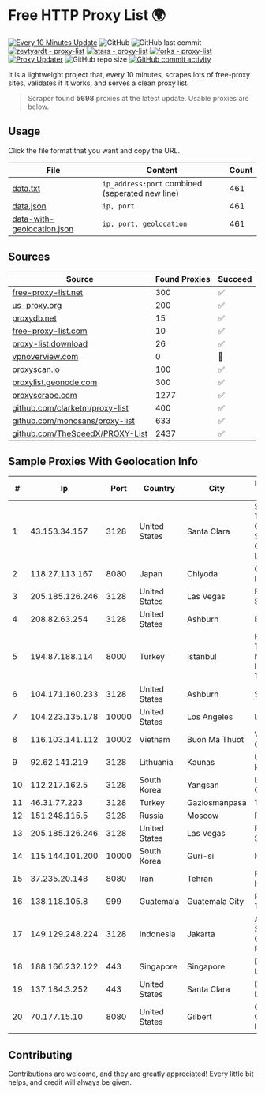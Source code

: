 
# Free HTTP Proxy List 🌍

[![Every 10 Minutes Update](https://github.com/mertguvencli/http-proxy-list/actions/workflows/main.yml/badge.svg?branch=main)](https://github.com/mertguvencli/http-proxy-list/actions/workflows/main.yml)
![GitHub](https://img.shields.io/github/license/mertguvencli/http-proxy-list)
![GitHub last commit](https://img.shields.io/github/last-commit/mertguvencli/http-proxy-list)
[![zevtyardt - proxy-list](https://img.shields.io/static/v1?label=zevtyardt&message=proxy-list&color=blue&logo=github)](https://github.com/zevtyardt/proxy-list "Go to GitHub repo")
[![stars - proxy-list](https://img.shields.io/github/stars/zevtyardt/proxy-list?style=social)](https://github.com/zevtyardt/proxy-list)
[![forks - proxy-list](https://img.shields.io/github/forks/zevtyardt/proxy-list?style=social)](https://github.com/zevtyardt/proxy-list)
[![Proxy Updater](https://github.com/zevtyardt/proxy-list/workflows/Proxy%20Updater/badge.svg)](https://github.com/zevtyardt/proxy-list/actions?query=workflow:"Proxy+Updater")
![GitHub repo size](https://img.shields.io/github/repo-size/zevtyardt/proxy-list)
[![GitHub commit activity](https://img.shields.io/github/commit-activity/m/zevtyardt/proxy-list?logo=commits)](https://github.com/zevtyardt/proxy-list/commits/main)

It is a lightweight project that, every 10 minutes, scrapes lots of free-proxy sites, validates if it works, and serves a clean proxy list.

> Scraper found **5698** proxies at the latest update. Usable proxies are below.

## Usage

Click the file format that you want and copy the URL.

|File|Content|Count|
|----|-------|-----|
|[data.txt](https://raw.githubusercontent.com/mertguvencli/http-proxy-list/main/proxy-list/data.txt)|`ip_address:port` combined (seperated new line)|461|
|[data.json](https://raw.githubusercontent.com/mertguvencli/http-proxy-list/main/proxy-list/data.json)|`ip, port`|461|
|[data-with-geolocation.json](https://raw.githubusercontent.com/mertguvencli/http-proxy-list/main/proxy-list/data-with-geolocation.json)|`ip, port, geolocation`|461|

## Sources

|Source|Found Proxies|Succeed|
|------|-------------|-------|
|[free-proxy-list.net](https://free-proxy-list.net)|300|✅|
|[us-proxy.org](https://www.us-proxy.org)|200|✅|
|[proxydb.net](http://proxydb.net)|15|✅|
|[free-proxy-list.com](https://free-proxy-list.com/?page=&port=&type%5B%5D=http&type%5B%5D=https&up_time=0&search=Search)|10|✅|
|[proxy-list.download](https://www.proxy-list.download/HTTP)|26|✅|
|[vpnoverview.com](https://vpnoverview.com/privacy/anonymous-browsing/free-proxy-servers)|0|🚫|
|[proxyscan.io](https://www.proxyscan.io)|100|✅|
|[proxylist.geonode.com](https://proxylist.geonode.com/api/proxy-list?limit=300&page=1&sort_by=lastChecked&sort_type=desc&protocols=http,https)|300|✅|
|[proxyscrape.com](https://api.proxyscrape.com/v2/?request=displayproxies&protocol=http&timeout=10000&country=all&ssl=all&anonymity=all)|1277|✅|
|[github.com/clarketm/proxy-list](https://raw.githubusercontent.com/clarketm/proxy-list/master/proxy-list-raw.txt)|400|✅|
|[github.com/monosans/proxy-list](https://raw.githubusercontent.com/monosans/proxy-list/main/proxies/http.txt)|633|✅|
|[github.com/TheSpeedX/PROXY-List](https://raw.githubusercontent.com/TheSpeedX/PROXY-List/master/http.txt)|2437|✅|


## Sample Proxies With Geolocation Info

|#|Ip|Port|Country|City|Internet Service Provider|
|-|--|----|-------|----|-------------------------|
|1|43.153.34.157|3128|United States|Santa Clara|Shenzhen Tencent Computer Systems Company Limited|
|2|118.27.113.167|8080|Japan|Chiyoda|GMO Internet, Inc.|
|3|205.185.126.246|3128|United States|Las Vegas|FranTech Solutions|
|4|208.82.63.254|3128|United States|Ashburn|Bernardi Sounds|
|5|194.87.188.114|8000|Turkey|Istanbul|Kadir Huseyin Tezcan Nosspeed Internet Teknolojileri|
|6|104.171.160.233|3128|United States|Ashburn|Sneaker Server|
|7|104.223.135.178|10000|United States|Los Angeles|LayerHost|
|8|116.103.141.112|10002|Vietnam|Buon Ma Thuot|Viettel Corporation|
|9|92.62.141.219|3128|Lithuania|Kaunas|UAB "Baltnetos komunikacijos"|
|10|112.217.162.5|3128|South Korea|Yangsan|LG DACOM Corporation|
|11|46.31.77.223|3128|Turkey|Gaziosmanpasa|Talha Bogaz|
|12|151.248.115.5|3128|Russia|Moscow|Reg.Ru|
|13|205.185.126.246|3128|United States|Las Vegas|FranTech Solutions|
|14|115.144.101.200|10000|South Korea|Guri-si|Korea Telecom|
|15|37.235.20.148|8080|Iran|Tehran|Farabord Dadeh Haye Iranian Co.|
|16|138.118.105.8|999|Guatemala|Guatemala City|Redes Y Tecnologia S.A.|
|17|149.129.248.224|3128|Indonesia|Jakarta|Alibaba.com Singapore E-Commerce Private Limited|
|18|188.166.232.122|443|Singapore|Singapore|DigitalOcean, LLC|
|19|137.184.3.252|443|United States|Santa Clara|DigitalOcean, LLC|
|20|70.177.15.10|8080|United States|Gilbert|Cox Communications Inc.|



## Contributing

Contributions are welcome, and they are greatly appreciated! Every
little bit helps, and credit will always be given.


